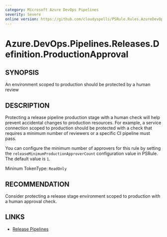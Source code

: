```yaml
---
category: Microsoft Azure DevOps Pipelines
severity: Severe
online version: https://github.com/cloudyspells/PSRule.Rules.AzureDevOps/blob/main/src/PSRule.Rules.AzureDevOps/en/Azure.DevOps.Pipelines.Releases.Definition.ProductionApproval.md
---
```


# Azure.DevOps.Pipelines.Releases.Definition.ProductionApproval

## SYNOPSIS

An environment scoped to production should be protected by a human review

## DESCRIPTION

Protecting a release pipeline production stage with a human check will help prevent
accidental changes to production resources. For example, a service connection scoped
to production should be protected with a check that requires a minimum number of
reviewers or a specific CI pipeline must pass.

You can configure the minimum number of approvers for this rule by setting the
`releaseMinimumProductionApproverCount` configuration value in PSRule. The default
value is `1`.

Mininum TokenType: `ReadOnly`

## RECOMMENDATION

Consider protecting a release stage environment scoped to production with a human
approval check.

## LINKS

- [Release Pipelines](https://docs.microsoft.com/en-us/azure/devops/pipelines/release/?view=azure-devops)
